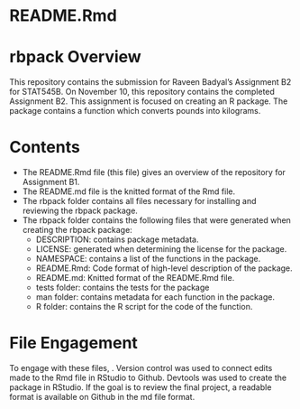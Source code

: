 README.Rmd
================

# rbpack Overview

This repository contains the submission for Raveen Badyal’s Assignment
B2 for STAT545B. On November 10, this repository contains the completed
Assignment B2. This assignment is focused on creating an R package. The
package contains a function which converts pounds into kilograms.

# Contents

- The README.Rmd file (this file) gives an overview of the repository
  for Assignment B1.
- The README.md file is the knitted format of the Rmd file.
- The rbpack folder contains all files necessary for installing and
  reviewing the rbpack package.
- The rbpack folder contains the following files that were generated
  when creating the rbpack package:
  - DESCRIPTION: contains package metadata.
  - LICENSE: generated when determining the license for the package.
  - NAMESPACE: contains a list of the functions in the package.
  - README.Rmd: Code format of high-level description of the package.
  - README.md: Knitted format of the README.Rmd file.
  - tests folder: contains the tests for the package
  - man folder: contains metadata for each function in the package.
  - R folder: contains the R script for the code of the function.

# File Engagement

To engage with these files, . Version control was used to connect edits
made to the Rmd file in RStudio to Github. Devtools was used to create
the package in RStudio. If the goal is to review the final project, a
readable format is available on Github in the md file format.
